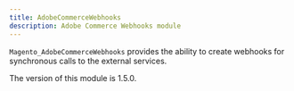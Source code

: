 ```yaml
---
title: AdobeCommerceWebhooks
description: Adobe Commerce Webhooks module
---
```


`Magento_AdobeCommerceWebhooks` provides the ability to create webhooks for synchronous calls to the external services.

<InlineAlert slots="text" />
The version of this module is 1.5.0.
